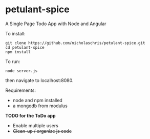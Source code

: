 petulant-spice
==============

A Single Page Todo App with Node and Angular

To install:  

    git clone https://github.com/nicholaschris/petulant-spice.git
    cd petulant-spice
    npm install

To run:  

    node server.js

then navigate to localhost:8080.

Requirements:  
* node and npm installed  
* a mongodb from modulus  

**TODO for the ToDo app**  

* Enable multiple users  
* ~~Clean-up / organize js code~~
